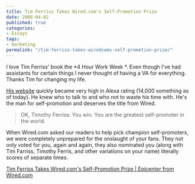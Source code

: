 ```yaml
---
title: Tim Ferriss Takes Wired.com's Self-Promotion Prize
date: 2008-04-02
published: true
categories:
- Essays
tags:
- marketing
permalink: "/tim-ferriss-takes-wiredcoms-self-promotion-prize/"
---
```

I love Tim Ferriss' book the  *4 Hour Work Week *. Even though I've had assistants for certain things I never thought of having a VA for everything. Thanks Tim for changing my life.

<a href="http://fourhourworkweek.com/" rel="nofollow">His website</a> quickly became very high in Alexa rating (14,000 something as of today). He knew who to talk to and who not to waste his time with. He's the man for self-promotion and deserves the title from Wired.
>OK, Timothy Ferriss: You win. You are the greatest self-promoter in the world.

When Wired.com asked our readers to help pick champion self-promoters, we were completely unprepared for the onslaught of your fans. They not only voted for you, again and again, they also nominated you (along with Tim Farriss, Timothy Ferris, and other variations on your name) literally scores of separate times.</blockquote>
<p><a href="http://blog.wired.com/business/2008/03/tim-ferriss-tak.html" rel="nofollow">Tim Ferriss Takes Wired.com's Self-Promotion Prize | Epicenter from Wired.com</a></p>
